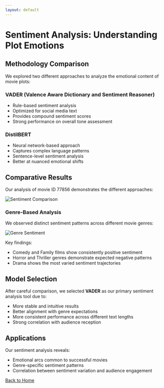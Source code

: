```yaml
---
layout: default
---
```


# Sentiment Analysis: Understanding Plot Emotions

## Methodology Comparison

We explored two different approaches to analyze the emotional content of movie plots:

### VADER (Valence Aware Dictionary and Sentiment Reasoner)
- Rule-based sentiment analysis
- Optimized for social media text
- Provides compound sentiment scores
- Strong performance on overall tone assessment

### DistilBERT
- Neural network-based approach
- Captures complex language patterns
- Sentence-level sentiment analysis
- Better at nuanced emotional shifts

## Comparative Results

Our analysis of movie ID 77856 demonstrates the different approaches:

![Sentiment Comparison](../assets/img/sentiment_comparison.png)

### Genre-Based Analysis

We observed distinct sentiment patterns across different movie genres:

![Genre Sentiment](../assets/img/genre_sentiment.png)

Key findings:
- Comedy and Family films show consistently positive sentiment
- Horror and Thriller genres demonstrate expected negative patterns
- Drama shows the most varied sentiment trajectories

## Model Selection

After careful comparison, we selected **VADER** as our primary sentiment analysis tool due to:
- More stable and intuitive results
- Better alignment with genre expectations
- More consistent performance across different text lengths
- Strong correlation with audience reception

## Applications

Our sentiment analysis reveals:
- Emotional arcs common to successful movies
- Genre-specific sentiment patterns
- Correlation between sentiment variation and audience engagement

[Back to Home](/ada-template-website/)